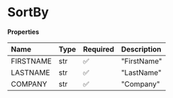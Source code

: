 # SortBy

**Properties**

| Name      | Type | Required | Description |
| :-------- | :--- | :------- | :---------- |
| FIRSTNAME | str  | ✅       | "FirstName" |
| LASTNAME  | str  | ✅       | "LastName"  |
| COMPANY   | str  | ✅       | "Company"   |

<!-- This file was generated by liblab | https://liblab.com/ -->
